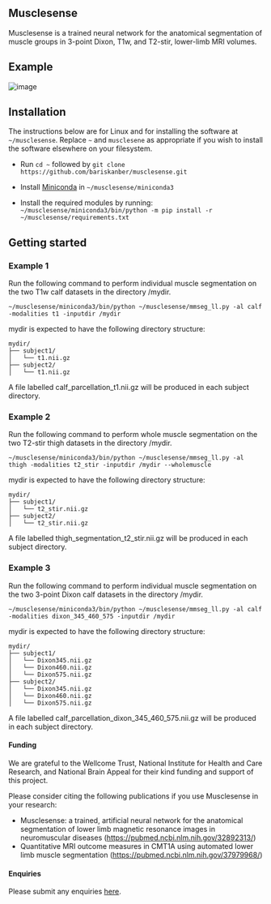 ## Musclesense 
Musclesense is a trained neural network for the anatomical segmentation of muscle groups in 3-point Dixon, T1w, and T2-stir, lower-limb MRI volumes. 

## Example
![image](https://github.com/user-attachments/assets/647b7253-4b80-44e6-b8b3-81a7829a2b04)

## Installation
The instructions below are for Linux and for installing the software at ```~/musclesense```. Replace ```~``` and ```musclesene``` as appropriate if you wish to install the software elsewhere on your filesystem.

* Run ```cd ~``` followed by ```git clone https://github.com/bariskanber/musclesense.git```

* Install [Miniconda](https://docs.anaconda.com/miniconda/miniconda-install) in ```~/musclesense/miniconda3```

* Install the required modules by running: ```~/musclesense/miniconda3/bin/python -m pip install -r ~/musclesense/requirements.txt```

## Getting started

### Example 1
Run the following command to perform individual muscle segmentation on the two T1w calf datasets in the directory /mydir.

```
~/musclesense/miniconda3/bin/python ~/musclesense/mmseg_ll.py -al calf -modalities t1 -inputdir /mydir
```

mydir is expected to have the following directory structure:

```
mydir/
├── subject1/
│   └── t1.nii.gz
├── subject2/
│   └── t1.nii.gz
```

A file labelled calf_parcellation_t1.nii.gz will be produced in each subject directory.

### Example 2
Run the following command to perform whole muscle segmentation on the two T2-stir thigh datasets in the directory /mydir.

```
~/musclesense/miniconda3/bin/python ~/musclesense/mmseg_ll.py -al thigh -modalities t2_stir -inputdir /mydir --wholemuscle
```

mydir is expected to have the following directory structure:

```
mydir/
├── subject1/
│   └── t2_stir.nii.gz
├── subject2/
│   └── t2_stir.nii.gz
```

A file labelled thigh_segmentation_t2_stir.nii.gz will be produced in each subject directory.

### Example 3
Run the following command to perform individual muscle segmentation on the two 3-point Dixon calf datasets in the directory /mydir.

```
~/musclesense/miniconda3/bin/python ~/musclesense/mmseg_ll.py -al calf -modalities dixon_345_460_575 -inputdir /mydir
```

mydir is expected to have the following directory structure:

```
mydir/
├── subject1/
│   └── Dixon345.nii.gz
│   └── Dixon460.nii.gz
│   └── Dixon575.nii.gz
├── subject2/
│   └── Dixon345.nii.gz
│   └── Dixon460.nii.gz
│   └── Dixon575.nii.gz
```

A file labelled calf_parcellation_dixon_345_460_575.nii.gz will be produced in each subject directory.

#### Funding
We are grateful to the Wellcome Trust, National Institute for Health and Care Research, and National Brain Appeal for their kind funding and support of this project.

Please consider citing the following publications if you use Musclesense in your research:
* Musclesense: a trained, artificial neural network for the anatomical segmentation of lower limb magnetic resonance images in neuromuscular diseases (https://pubmed.ncbi.nlm.nih.gov/32892313/)
* Quantitative MRI outcome measures in CMT1A using automated lower limb muscle segmentation (https://pubmed.ncbi.nlm.nih.gov/37979968/)
  
#### Enquiries
Please submit any enquiries [here](mailto:b.kanber@ucl.ac.uk).
